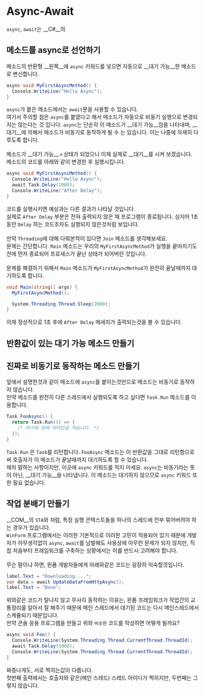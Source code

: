 Async-Await
====

`async`, `await`는 __C#__의 

메소드를 async로 선언하기
----
메소드의 반환형 __왼쪽__에 `async` 키워드를 넣으면 자동으로 __대기 가능__한 메소드로 변신합니다.
```cs
async void MyFirstAsyncMethod() {
  Console.WriteLine("Hello Async");
}
```
`async`가 붙은 메소드에서는 `await`문을 사용할 수 있습니다.<br>
여기서 주의할 점은 `async`를 붙였다고 해서 메소드가 자동으로 비동기 실행으로 변경되지는 않는다는 것 입니다. `async`는 단순히 이 메소드가 __대기 가능__임을 나타내며, __대기__에 의해서 메소드가 비동기로 동작하게 될 수 는 있습니다. 이는 나중에 자세히 다루도록 합니다.<br>
<br>
메소드가 __대기 가능__ㅅ상태가 되었으니 이제 실제로 __대기__를 시켜 보겠습니다.<br>
메소드의 코드를 아래와 같이 변경한 후 실행시킵니다.
```cs
async void MyFirstAsyncMethod() {
  Console.WriteLine("Hello Async");
  await Task.Delay(1000);
  Console.WriteLine("After Delay");
}
```
코드를 실행시키면 예상과는 다른 결과가 나타날 것입니다.<br>
실제로 `After Delay` 부분은 전혀 출력되지 않은 채 프로그램이 종료됩니다. 심지어 1초동안 `Delay` 하는 코드조차도 실행되지 않은것처럼 보입니다.<br>
<br>
만약 `Threading`에 대해 다뤄본적이 있다면 `Join` 메소드를 생각해보세요.<br>
문제는 간단합니다. `Main` 메소드는 우리의 `MyFirstAsyncMethod`가 실행을 끝마치기도 전에 먼저 종료되어 프로세스가 끝난 상태가 되어버린 것입니다.<br>
<br>
문제를 해결하기 위해서 `Main` 메소드가 `MyFirstAsyncMethod`가 완전히 끝날때까지 대기하도록 합니다.
```cs
void Main(string[] args) {
  MyFirstAsyncMethod();

  System.Threading.Thread.Sleep(2000);
}
```
이제 정상적으로 1초 후에 `After Delay` 메세지가 출력되는것을 볼 수 있습니다.

반환값이 있는 대기 가능 메소드 만들기
----

진짜로 비동기로 동작하는 메소드 만들기
----
앞에서 설명한것과 같이 메소드에 `async`를 붙이는것만으로 메소드는 비동기로 동작하지 않습니다.<br>
만약 메소드를 완전히 다른 스레드에서 실행되도록 하고 싶다면 `Task.Run` 메소드를 이용합니다.
```cs
Task FooAsync() {
  return Task.Run(() => {
    /* 여기에 원래 하려던걸 적습니다. */
  });
}
```
`Task.Run` 은 `Task`를 리턴합니다. `FooAsync` 메소드는 이 반환값을 그대로 리턴함으로써 호출자가 이 메소드가 끝날때까지 대기하도록 할 수 있습니다.<br>
재차 말하는 사항이지만, 이곳에 `async` 키워드를 적지 마세요. `async`는 비동기라는 뜻이 아닌, __대기 가능__을 나타냅니다. 이 메소드는 대기하지 않으므로 `async` 키워드 또한 필요 없습니다.

작업 분배기 만들기
----
__COM__의 `STA`와 처럼, 특정 실행 콘텍스트들을 하나의 스레드에 전부 묶어버려야 하는 경우가 있습니다.<br>
`WinForm` 프로그램에서는 이러한 기본적으로 이러한 고민이 적용되어 있기 때문에 개발자가 아무생각없이 `async`, `await`를 남발해도 사용상에 아무런 문제가 되지 않지만,
직접 처음부터 프레임워크를 구축하는 상황에서는 이를 반드시 고려해야 합니다.<br>
<br>
무슨 말이냐 하면, 윈폼 개발자들에게 아래와같은 코드는 굉장히 익숙할것입니다.
```cs
label.Text = "Downloading....";
var data = await UpdateDataFromHttpAsync();
label.Text = "Done";
```
위와같은 코드가 탈나지 않고 무사히 동작하는 이유는, 윈폼 프레임워크가 작업간의 교통정리를 알아서 잘 해주기 때문에 메인 스레드에서 대기된 코드는 다시 메인스레드에서 스케쥴되기 때문입니다.<br>
만약 콘솔 응용 프로그램을 만들고 위와 `비슷한` 코드를 작성하면 어떻게 될까요?
```cs
async void Foo() {
  Console.WriteLine(System.Threading.Thread.CurrentThread.ThreadId);
  await Task.Delay(1000);
  Console.WriteLine(System.Threading.Thread.CurrentThread.ThreadId);
}
```
짜증나게도, 서로 찍히는값이 다릅니다.<br>
첫번째 출력에서는 호출자와 같은(메인 스레드) 스레드 아이디가 찍히지만, 두번째는 그렇지 않습니다.